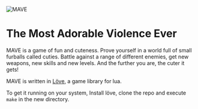 ![MAVE](https://raw.github.com/raffomania/MAVE/master/data/gfx/menu/logo.png)
# The Most Adorable Violence Ever

MAVE is a game of fun and cuteness. Prove yourself in a world full of small furballs called cuties. Battle against a range of different enemies, get new weapons, new skills and new levels. And the further you are, the cuter it gets!

MAVE is written in [Löve](https://www.love2d.org/), a game library for lua.

To get it running on your system, Install löve, clone the repo and execute `make` in the new directory.
